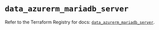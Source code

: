 # `data_azurerm_mariadb_server`

Refer to the Terraform Registry for docs: [`data_azurerm_mariadb_server`](https://registry.terraform.io/providers/hashicorp/azurerm/3.106.1/docs/data-sources/mariadb_server).
